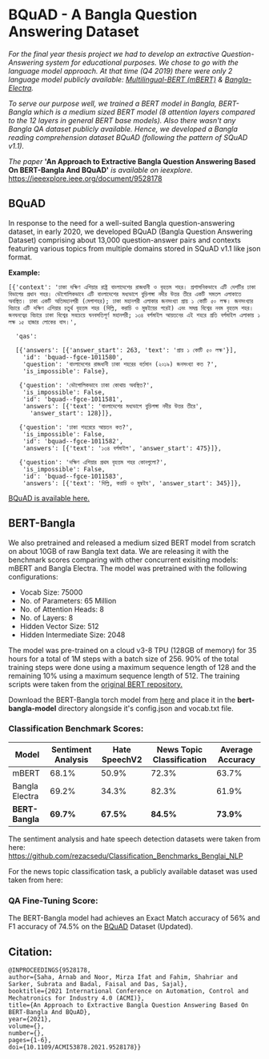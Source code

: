 # BQuAD - A Bangla Question Answering Dataset

*For the final year thesis project we had to develop an extractive Question-Answering system for educational purposes. We chose to go with the language model approach. At that time (Q4 2019) there were only 2 language model publicly available: [Multilingual-BERT (mBERT)](https://github.com/google-research/bert/blob/master/multilingual.md) & [Bangla-Electra](https://huggingface.co/monsoon-nlp/bangla-electra).*

*To serve our purpose well, we trained a BERT model in Bangla, BERT-Bangla which is a medium sized BERT model (8 attention layers compared to the 12 layers in general BERT base models). Also there wasn't any Bangla QA dataset publicly available. Hence, we developed a Bangla reading comprehension dataset BQuAD (following the pattern of SQuAD v1.1).*

*The paper* **'An Approach to Extractive Bangla Question Answering Based On BERT-Bangla And BQuAD'** *is available on ieexplore.* 
https://ieeexplore.ieee.org/document/9528178

## BQuAD

In response to the need for a well-suited Bangla question-answering dataset, in early 2020, we developed BQuAD (Bangla Question Answering Dataset) comprising about 13,000 question-answer pairs and contexts featuring various topics from multiple domains stored in SQuAD v1.1 like json format. 

**Example:** 
```
[{'context': 'ঢাকা দক্ষিণ এশিয়ার রাষ্ট্র বাংলাদেশের রাজধানী ও বৃহত্তম শহর। প্রশাসনিকভাবে এটি দেশটির ঢাকা বিভাগের প্রধান শহর। ভৌগোলিকভাবে এটি বাংলাদেশের মধ্যভাগে বুড়িগঙ্গা নদীর উত্তর তীরে একটি সমতল এলাকাতে অবস্থিত। ঢাকা একটি অতিমহানগরী (মেগাশহর); ঢাকা মহানগরী এলাকার জনসংখ্যা প্রায় ১ কোটি ৫০ লক্ষ। জনসংখ্যার বিচারে এটি দক্ষিণ এশিয়ার চতুর্থ বৃহত্তম শহর (দিল্লি, করাচি ও মুম্বইয়ের পরেই) এবং সমগ্র বিশ্বের নবম বৃহত্তম শহর। জনঘনত্বের বিচারে ঢাকা বিশ্বের সবচেয়ে ঘনবসতিপূর্ণ মহানগরী; ১৩৪ বর্গমাইল আয়তনের এই শহরে প্রতি বর্গমাইল এলাকায় ১ লক্ষ ১৫ হাজার লোকের বাস।',
  
  'qas': 
  
  [{'answers': [{'answer_start': 263, 'text': 'প্রায় ১ কোটি ৫০ লক্ষ'}],
    'id': 'bquad--fgce-1011580',
    'question': 'বাংলাদেশের রাজধানী ঢাকা শহরের বর্তমান (২০১৯) জনসংখ্যা কত ?',
    'is_impossible': False},
   
   {'question': 'ভৌগোলিকভাবে ঢাকা কোথায় অবস্থিত?',
    'is_impossible': False,
    'id': 'bquad--fgce-1011581',
    'answers': [{'text': 'বাংলাদেশের মধ্যভাগে বুড়িগঙ্গা নদীর উত্তর তীরে',
      'answer_start': 128}]},
      
   {'question': 'ঢাকা শহরেরে আয়তন কত?',
    'is_impossible': False,
    'id': 'bquad--fgce-1011582',
    'answers': [{'text': '১৩৪ বর্গমাইল', 'answer_start': 475}]},
    
   {'question': 'দক্ষিণ এশিয়ার প্রথম বৃহত্তম শহর কোনগুলো?',
    'is_impossible': False,
    'id': 'bquad--fgce-1011583',
    'answers': [{'text': 'দিল্লি, করাচি ও মুম্বইয', 'answer_start': 345}]},
```  
  
[BQuAD is available here.](https://github.com/arnabx007/BQuAD-A-Bangla-QA-Dataset/blob/master/bquad.json)
 
## BERT-Bangla

We also pretrained and released a medium sized BERT model from scratch on about 10GB of raw Bangla text data. We are releasing it with the benchmark scores comparing with other concurrent exisiting models: mBERT and Bangla Electra. The model was pretrained with the following configurations:

* Vocab Size: 75000
* No. of Parameters: 65 Million
* No. of Attention Heads: 8
* No. of Layers: 8
* Hidden Vector Size: 512
* Hidden Intermediate Size: 2048

The model was pre-trained on a cloud v3-8 TPU (128GB of memory) for 35 hours for a total of 1M steps with a batch size of 256. 90% of the total training steps were done using a maximum sequence length of 128 and the remaining 10% using a maximum sequence length of 512. The training scripts were taken from the 
[original BERT repository.](https://github.com/google-research/bert)


Download the BERT-Bangla torch model from [here](https://drive.google.com/file/d/1otZvEbA5WyZkyQ4e9ZaSopXzPPnVvM7d/view?usp=sharing) and place it in the **bert-bangla-model** directory alongside it's config.json and vocab.txt file.

### Classification Benchmark Scores: 
Model         |	Sentiment Analysis | Hate SpeechV2	| News Topic Classification	 | Average Accuracy
------------- | ------------------ | -------------  | -------------------------  | ----------------
mBERT  | 68.1% | 50.9% | 72.3% | 63.7%
Bangla Electra  | 69.2% | 34.3% | 82.3% | 61.9%
**BERT-Bangla**  | **69.7%** | **67.5%**| **84.5%** | **73.9%**

The sentiment analysis and hate speech detection datasets were taken from here: https://github.com/rezacsedu/Classification_Benchmarks_Benglai_NLP

For the news topic classification task, a publicly available dataset was used taken from here: 

### QA Fine-Tuning Score:
The BERT-Bangla model had achieves an Exact Match accuracy of 56% and F1 accuracy of 74.5% on the [BQuAD](https://github.com/arnabx007/BQuAD-A-Bangla-QA-Dataset/blob/master/bquad.json) Dataset (Updated).


## Citation:

```
@INPROCEEDINGS{9528178,  
author={Saha, Arnab and Noor, Mirza Ifat and Fahim, Shahriar and Sarker, Subrata and Badal, Faisal and Das, Sajal},  
booktitle={2021 International Conference on Automation, Control and Mechatronics for Industry 4.0 (ACMI)},   
title={An Approach to Extractive Bangla Question Answering Based On BERT-Bangla And BQuAD},   
year={2021},  
volume={},  
number={},  
pages={1-6},  
doi={10.1109/ACMI53878.2021.9528178}}
```







